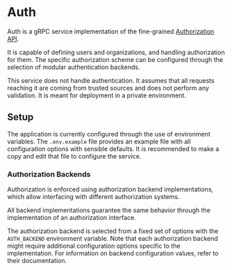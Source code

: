 # Auth

Auth is a gRPC service implementation of the fine-grained [Authorization API](https://github.com/OpenSourceRobotics/api).

It is capable of defining users and organizations, and handling authorization for them. The specific authorization 
scheme can be configured through the selection of modular authentication backends.

This service does not handle authentication. It assumes that all requests reaching it are coming from trusted sources
and does not perform any validation. It is meant for deployment in a private environment.

## Setup

The application is currently configured through the use of environment variables. The `.env.example` file provides 
an example file with all configuration options with sensible defaults. It is recommended to make a copy and edit that 
file to configure the service.

### Authorization Backends

Authorization is enforced using authorization backend implementations, which allow interfacing with different 
authorization systems.

All backend implementations guarantee the same behavior through the implementation of an authorization interface.

The authorization backend is selected from a fixed set of options with the `AUTH_BACKEND` environment variable. Note 
that each authorization backend might require additional configuration options specific to the implementation. For 
information on backend configuration values, refer to their documentation.
